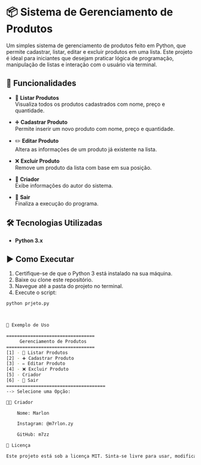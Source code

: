 # 📦 Sistema de Gerenciamento de Produtos

Um simples sistema de gerenciamento de produtos feito em Python, que permite cadastrar, listar, editar e excluir produtos em uma lista. Este projeto é ideal para iniciantes que desejam praticar lógica de programação, manipulação de listas e interação com o usuário via terminal.

## 🧰 Funcionalidades

- 📃 **Listar Produtos**  
  Visualiza todos os produtos cadastrados com nome, preço e quantidade.

- ➕ **Cadastrar Produto**  
  Permite inserir um novo produto com nome, preço e quantidade.

- ✏️ **Editar Produto**  
  Altera as informações de um produto já existente na lista.

- ❌ **Excluir Produto**  
  Remove um produto da lista com base em sua posição.

- 👤 **Criador**  
  Exibe informações do autor do sistema.

- 🚪 **Sair**  
  Finaliza a execução do programa.

## 🛠️ Tecnologias Utilizadas

- **Python 3.x**

## ▶️ Como Executar

1. Certifique-se de que o Python 3 está instalado na sua máquina.
2. Baixe ou clone este repositório.
3. Navegue até a pasta do projeto no terminal.
4. Execute o script:

```bash
python prjeto.py

  

📌 Exemplo de Uso

=================================
     Gerenciamento de Produtos 
=================================
[1] - 📃 Listar Produtos
[2] - ➕ Cadastrar Produto
[3] - ✏️ Editar Produto
[4] - ❌ Excluir Produto
[5] - Criador
[6] - 🚪 Sair
=====================================
--> Selecione uma Opção:

👨‍💻 Criador

    Nome: Marlon

    Instagram: @m7rlon.zy

    GitHub: m7zz

📄 Licença

Este projeto está sob a licença MIT. Sinta-se livre para usar, modificar e compartilhar.
